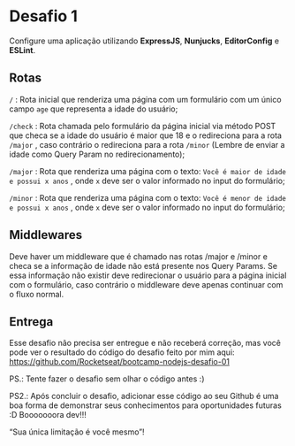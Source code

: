 # Desafio 1

Configure uma aplicação utilizando **ExpressJS**, **Nunjucks**, **EditorConfig** e **ESLint**. 

## Rotas

`/` : Rota inicial que renderiza uma página com um formulário com um único campo `age` que representa a idade do usuário;

`/check` : Rota chamada pelo formulário da página inicial via método POST que checa se a idade do usuário é maior que 18 e o redireciona para a rota `/major` , caso contrário o redireciona para a rota `/minor` (Lembre de enviar a idade como Query Param no redirecionamento);

`/major` : Rota que renderiza uma página com o texto: `Você é maior de idade e possui x anos` , onde `x` deve ser o valor informado no input do formulário;

`/minor` : Rota que renderiza uma página com o texto: `Você é menor de idade e possui x anos` , onde `x` deve ser o valor informado no input do formulário;

## Middlewares

Deve haver um middleware que é chamado nas rotas /major e /minor e checa se a informação de idade não está presente nos Query Params. Se essa informação não existir deve redirecionar o usuário para a página inicial com o formulário, caso contrário o middleware deve apenas continuar com o fluxo normal.

## Entrega

Esse desafio não precisa ser entregue e não receberá correção, mas você pode ver o resultado do código do desafio feito por mim aqui: https://github.com/Rocketseat/bootcamp-nodejs-desafio-01

PS.: Tente fazer o desafio sem olhar o código antes :)

PS2.: Após concluir o desafio, adicionar esse código ao seu Github é uma boa forma de demonstrar seus conhecimentos para oportunidades futuras :D
Booooooora dev!!!

“Sua única limitação é você mesmo”!
